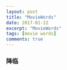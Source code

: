 ```yaml
---
layout: post
title: "MovieWords"
date: 2017-01-22
excerpt: "MovieWords"
tags: [movie words]
comments: true
---
```




### 降临 ###
